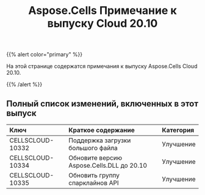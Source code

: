 ﻿---
title: Aspose.Cells Примечание к выпуску Cloud 20.10
second_title: Aspose.Cells Cloud Documen
type: docs
url: /ru/aspose-cells-cloud-20-10-release-notes/
description: Aspose.Cells Облако поддерживает Excel для создания, преобразования, слияния, разделения, защиты, операций с внутренними объектами и т. д.
weight: 8
---
{{% alert color="primary" %}} 

На этой странице содержатся примечания к выпуску Aspose.Cells Cloud 20.10.

{{% /alert %}} 
## **Полный список изменений, включенных в этот выпуск**

|**Ключ**|**Краткое содержание**|**Категория**|
|:- |:- |:- |
|CELLSCLOUD-10332|Поддержка загрузки большого файла|Улучшение|
|CELLSCLOUD-10334|Обновите версию Aspose.Cells.DLL до 20.10|Улучшение|
|CELLSCLOUD-10335|Обновить группу спарклайнов API|Улучшение|

